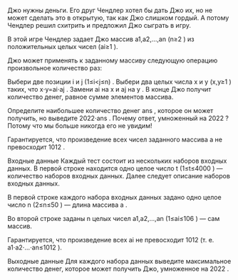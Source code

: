 ﻿Джо нужны деньги. Его друг Чендлер хотел бы дать Джо их, но не может сделать это в открытую, так как Джо слишком гордый. А потому Чендлер решил схитрить и предложил Джо сыграть в игру.

В этой игре Чендлер задает Джо массив a1,a2,…,an
 (n≥2
) из положительных целых чисел (ai≥1
).

Джо может применять к заданному массиву следующую операцию произвольное количество раз:

Выбери две позиции i
 и j
 (1≤i<j≤n)
.
Выбери два целых числа x
 и y
 (x,y≥1
) таких, что x⋅y=ai⋅aj
.
Замени ai
 на x
 и aj
 на y
.
В конце Джо получит количество денег, равное сумме элементов массива.

Определите наибольшее количество денег ans
, которое он может получить, но выведите 2022⋅ans
. Почему ответ, умноженный на 2022
? Потому что мы больше никогда его не увидим!

Гарантируется, что произведение всех чисел заданного массива a
 не превосходит 1012
.

Входные данные
Каждый тест состоит из нескольких наборов входных данных. В первой строке находится одно целое число t
 (1≤t≤4000
) — количество наборов входных данных. Далее следует описание наборов входных данных.

В первой строке каждого набора входных данных задано одно целое число n
 (2≤n≤50
) — длина массива a
.

Во второй строке заданы n
 целых чисел a1,a2,…,an
 (1≤ai≤106
) — сам массив.

Гарантируется, что произведение всех ai
 не превосходит 1012
 (т. е. a1⋅a2⋅…⋅an≤1012
).

Выходные данные
Для каждого набора данных выведите максимальное количество денег, которое может получить Джо, умноженное на 2022
.
